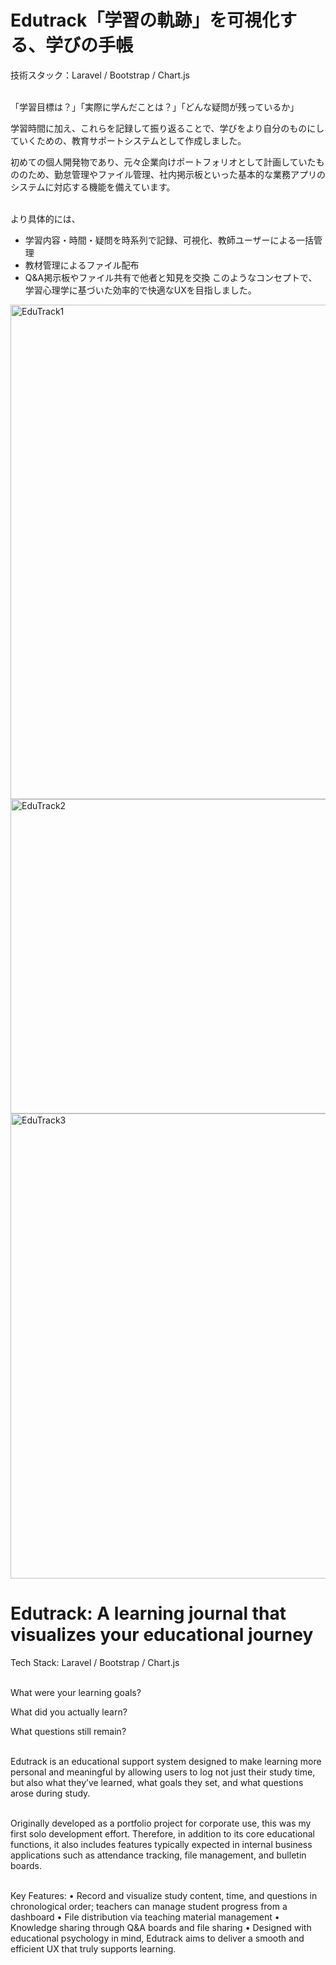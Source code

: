 # Edutrack「学習の軌跡」を可視化する、学びの手帳
技術スタック：Laravel / Bootstrap / Chart.js</p>
<br>
「学習目標は？」「実際に学んだことは？」「どんな疑問が残っているか」</p>
学習時間に加え、これらを記録して振り返ることで、学びをより自分のものにしていくための、教育サポートシステムとして作成しました。</p>

初めての個人開発物であり、元々企業向けポートフォリオとして計画していたもののため、勤怠管理やファイル管理、社内掲示板といった基本的な業務アプリのシステムに対応する機能を備えています。</p>
<br>
より具体的には、
- 学習内容・時間・疑問を時系列で記録、可視化、教師ユーザーによる一括管理
- 教材管理によるファイル配布
- Q&A掲示板やファイル共有で他者と知見を交換
このようなコンセプトで、学習心理学に基づいた効率的で快適なUXを目指しました。

<img width="1458" height="791" alt="EduTrack1" src="https://github.com/user-attachments/assets/326dd044-dfa7-4cee-8547-8700a5c1b7f8" />
<img width="1434" height="503" alt="EduTrack2" src="https://github.com/user-attachments/assets/246f32b6-e3a4-4ea3-8f63-017b5c670e84" />
<img width="1026" height="744" alt="EduTrack3" src="https://github.com/user-attachments/assets/d9f4f998-e344-4071-903f-693c30d43ab3" />


# Edutrack: A learning journal that visualizes your educational journey
Tech Stack: Laravel / Bootstrap / Chart.js</p>
<br>
What were your learning goals?</p>
What did you actually learn?</p>
What questions still remain?</p>
<br>
Edutrack is an educational support system designed to make learning more personal and meaningful by allowing users to log not just their study time, but also what they’ve learned, what goals they set, and what questions arose during study.</p>
<br>
Originally developed as a portfolio project for corporate use, this was my first solo development effort. Therefore, in addition to its core educational functions, it also includes features typically expected in internal business applications such as attendance tracking, file management, and bulletin boards.</p>
<br>
Key Features:
•	Record and visualize study content, time, and questions in chronological order; teachers can manage student progress from a dashboard
•	File distribution via teaching material management
•	Knowledge sharing through Q&A boards and file sharing
•	Designed with educational psychology in mind, Edutrack aims to deliver a smooth and efficient UX that truly supports learning.
